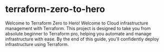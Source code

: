 # terraform-zero-to-hero
Welcome to Terraform Zero to Hero! Welcome to Cloud infrastructure management with Terraform. This project is designed to take you from absolute beginner to Terraform pro, helping you automate and manage infrastructure with ease.  By the end of this guide, you'll confidently deploy infrastructure using Terraform.
